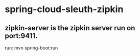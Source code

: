 # spring-cloud-sleuth-zipkin
## zipkin-server is the zipkin server run on port:9411. 
run: mvn spring-boot:run
